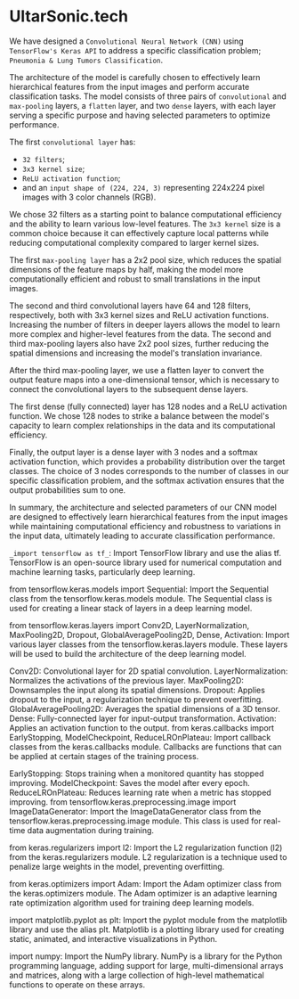 # UltarSonic.tech

We have designed a `Convolutional Neural Network (CNN)` using `TensorFlow's Keras API` to address a specific classification problem; 
`Pneumonia & Lung Tumors Classification`.

The architecture of the model is carefully chosen to effectively learn hierarchical features from the input images and perform accurate classification tasks. The model consists of three pairs of `convolutional` and `max-pooling` layers, a `flatten` layer, and two `dense` layers, with each layer serving a specific purpose and having selected parameters to optimize performance.

The first `convolutional layer` has:
  * `32 filters`;
  * `3x3 kernel size`; 
  * `ReLU activation function`; 
  * and an `input shape of (224, 224, 3)` representing 224x224 pixel images with 3 color channels (RGB). 

We chose 32 filters as a starting point to balance computational efficiency and the ability to learn various low-level features. The `3x3 kernel` size is a common choice because it can effectively capture local patterns while reducing computational complexity compared to larger kernel sizes.

The first `max-pooling layer` has a 2x2 pool size, which reduces the spatial dimensions of the feature maps by half, making the model more computationally efficient and robust to small translations in the input images.

The second and third convolutional layers have 64 and 128 filters, respectively, both with 3x3 kernel sizes and ReLU activation functions. Increasing the number of filters in deeper layers allows the model to learn more complex and higher-level features from the data. The second and third max-pooling layers also have 2x2 pool sizes, further reducing the spatial dimensions and increasing the model's translation invariance.

After the third max-pooling layer, we use a flatten layer to convert the output feature maps into a one-dimensional tensor, which is necessary to connect the convolutional layers to the subsequent dense layers.

The first dense (fully connected) layer has 128 nodes and a ReLU activation function. We chose 128 nodes to strike a balance between the model's capacity to learn complex relationships in the data and its computational efficiency.

Finally, the output layer is a dense layer with 3 nodes and a softmax activation function, which provides a probability distribution over the target classes. The choice of 3 nodes corresponds to the number of classes in our specific classification problem, and the softmax activation ensures that the output probabilities sum to one.

In summary, the architecture and selected parameters of our CNN model are designed to effectively learn hierarchical features from the input images while maintaining computational efficiency and robustness to variations in the input data, ultimately leading to accurate classification performance.



`_import tensorflow as tf_`: Import TensorFlow library and use the alias tf. TensorFlow is an open-source library used for numerical computation and machine learning tasks, particularly deep learning.

from tensorflow.keras.models import Sequential: Import the Sequential class from the tensorflow.keras.models module. The Sequential class is used for creating a linear stack of layers in a deep learning model.

from tensorflow.keras.layers import Conv2D, LayerNormalization, MaxPooling2D, Dropout, GlobalAveragePooling2D, Dense, Activation: Import various layer classes from the tensorflow.keras.layers module. These layers will be used to build the architecture of the deep learning model.

Conv2D: Convolutional layer for 2D spatial convolution.
LayerNormalization: Normalizes the activations of the previous layer.
MaxPooling2D: Downsamples the input along its spatial dimensions.
Dropout: Applies dropout to the input, a regularization technique to prevent overfitting.
GlobalAveragePooling2D: Averages the spatial dimensions of a 3D tensor.
Dense: Fully-connected layer for input-output transformation.
Activation: Applies an activation function to the output.
from keras.callbacks import EarlyStopping, ModelCheckpoint, ReduceLROnPlateau: Import callback classes from the keras.callbacks module. Callbacks are functions that can be applied at certain stages of the training process.

EarlyStopping: Stops training when a monitored quantity has stopped improving.
ModelCheckpoint: Saves the model after every epoch.
ReduceLROnPlateau: Reduces learning rate when a metric has stopped improving.
from tensorflow.keras.preprocessing.image import ImageDataGenerator: Import the ImageDataGenerator class from the tensorflow.keras.preprocessing.image module. This class is used for real-time data augmentation during training.

from keras.regularizers import l2: Import the L2 regularization function (l2) from the keras.regularizers module. L2 regularization is a technique used to penalize large weights in the model, preventing overfitting.

from keras.optimizers import Adam: Import the Adam optimizer class from the keras.optimizers module. The Adam optimizer is an adaptive learning rate optimization algorithm used for training deep learning models.

import matplotlib.pyplot as plt: Import the pyplot module from the matplotlib library and use the alias plt. Matplotlib is a plotting library used for creating static, animated, and interactive visualizations in Python.

import numpy: Import the NumPy library. NumPy is a library for the Python programming language, adding support for large, multi-dimensional arrays and matrices, along with a large collection of high-level mathematical functions to operate on these arrays.
